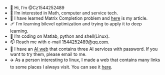 - 👋 Hi, I’m @Cz1544252489
- 👀 I’m interested in Math, computer and service tech.
- 🌱 I have learned Matrix Completion problem and [here](https://file.cz123.top/2Matrix_Completion/Low-Rank%20Matrix%20Completion%20via%20QR-Based%20Retraction%20on%20manifold.pdf) is my article.
- 🩹 I`m learning bilevel optimization and trying to apply it to deep learning.
- 💞️ I’m coding on Matlab, python and shell(Linux).
- 📫 Reach me with e-mail 1544252489@qq.com.
- 🚡 I have an [AI web](https://hp.cz123.top/AI.html) that contains three AI services with password. If you want to try them, please email to me.
- ✈️ As a person interesting to linux, I made a web that contains many links to some places I always visit. You can see it [here](https://hp.cz123.top). 

<!---
Cz1544252489/Cz1544252489 is a ✨ special ✨ repository because its `README.md` (this file) appears on your GitHub profile.
You can click the Preview link to take a look at your changes.
--->

